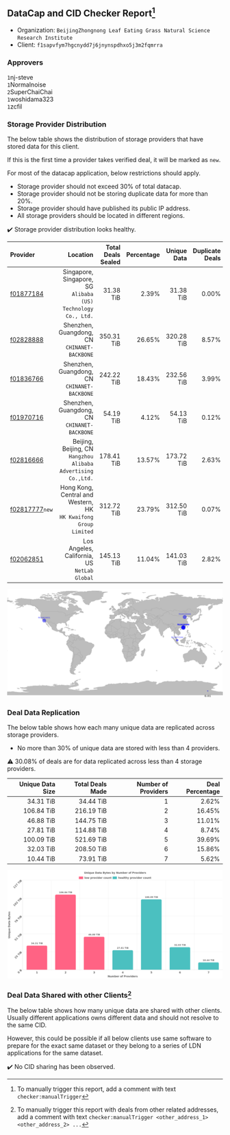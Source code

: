 ## DataCap and CID Checker Report[^1]
 - Organization: `BeijingZhongnong Leaf Eating Grass Natural Science Research Institute`
 - Client: `f1sapvfym7hgcnydd7j6jnynspdhxo5j3m2fqmrra`
### Approvers
`1`nj-steve<br/>`1`Normalnoise<br/>`2`SuperChaiChai<br/>`1`woshidama323<br/>`1`zcfil


### Storage Provider Distribution
The below table shows the distribution of storage providers that have stored data for this client.

If this is the first time a provider takes verified deal, it will be marked as `new`.

For most of the datacap application, below restrictions should apply.
 - Storage provider should not exceed 30% of total datacap.
 - Storage provider should not be storing duplicate data for more than 20%.
 - Storage provider should have published its public IP address.
 - All storage providers should be located in different regions.

✔️ Storage provider distribution looks healthy.

| Provider                                                    |                                                           Location | Total Deals Sealed | Percentage | Unique Data | Duplicate Deals |
| :---------------------------------------------------------- | -----------------------------------------------------------------: | -----------------: | ---------: | ----------: | --------------: |
| [f01877184](https://filfox.info/en/address/f01877184)       |   Singapore, Singapore, SG<br/>`Alibaba (US) Technology Co., Ltd.` |          31.38 TiB |      2.39% |   31.38 TiB |           0.00% |
| [f02828888](https://filfox.info/en/address/f02828888)       |                    Shenzhen, Guangdong, CN<br/>`CHINANET-BACKBONE` |         350.31 TiB |     26.65% |  320.28 TiB |           8.57% |
| [f01836766](https://filfox.info/en/address/f01836766)       |                    Shenzhen, Guangdong, CN<br/>`CHINANET-BACKBONE` |         242.22 TiB |     18.43% |  232.56 TiB |           3.99% |
| [f01970716](https://filfox.info/en/address/f01970716)       |                    Shenzhen, Guangdong, CN<br/>`CHINANET-BACKBONE` |          54.19 TiB |      4.12% |   54.13 TiB |           0.12% |
| [f02816666](https://filfox.info/en/address/f02816666)       |   Beijing, Beijing, CN<br/>`Hangzhou Alibaba Advertising Co.,Ltd.` |         178.41 TiB |     13.57% |  173.72 TiB |           2.63% |
| [f02817777](https://filfox.info/en/address/f02817777)`new`  | Hong Kong, Central and Western, HK<br/>`HK Kwaifong Group Limited` |         312.72 TiB |     23.79% |  312.50 TiB |           0.07% |
| [f02062851](https://filfox.info/en/address/f02062851)       |                    Los Angeles, California, US<br/>`NetLab Global` |         145.13 TiB |     11.04% |  141.03 TiB |           2.82% |

<img src="https://raw.githubusercontent.com/data-preservation-programs/filplus-checker-assets/main/filecoin-project/filecoin-plus-large-datasets/issues/2090/1706949766288.png"/>

### Deal Data Replication
The below table shows how each many unique data are replicated across storage providers.

- No more than 30% of unique data are stored with less than 4 providers.

⚠️ 30.08% of deals are for data replicated across less than 4 storage providers.

| Unique Data Size | Total Deals Made | Number of Providers | Deal Percentage |
| ---------------: | ---------------: | ------------------: | --------------: |
|        34.31 TiB |        34.44 TiB |                   1 |           2.62% |
|       106.84 TiB |       216.19 TiB |                   2 |          16.45% |
|        46.88 TiB |       144.75 TiB |                   3 |          11.01% |
|        27.81 TiB |       114.88 TiB |                   4 |           8.74% |
|       100.09 TiB |       521.69 TiB |                   5 |          39.69% |
|        32.03 TiB |       208.50 TiB |                   6 |          15.86% |
|        10.44 TiB |        73.91 TiB |                   7 |           5.62% |

<img src="https://raw.githubusercontent.com/data-preservation-programs/filplus-checker-assets/main/filecoin-project/filecoin-plus-large-datasets/issues/2090/1706949766988.png"/>

### Deal Data Shared with other Clients[^3]
The below table shows how many unique data are shared with other clients.
Usually different applications owns different data and should not resolve to the same CID.

However, this could be possible if all below clients use same software to prepare for the exact same dataset or they belong to a series of LDN applications for the same dataset.

✔️ No CID sharing has been observed.

[^1]: To manually trigger this report, add a comment with text `checker:manualTrigger`

[^2]: Deals from those addresses are combined into this report as they are specified with `checker:manualTrigger`

[^3]: To manually trigger this report with deals from other related addresses, add a comment with text `checker:manualTrigger <other_address_1> <other_address_2> ...`
